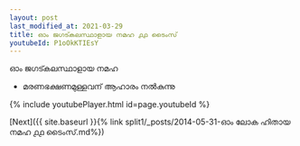 ```yaml
---
layout: post
last_modified_at: 2021-03-29
title: ഓം ജഗട്കലസ്ഥാളായ നമഹ ൧൧ ടൈംസ്
youtubeId: P1oOkKTIEsY
---
```

 
 
 ഓം ജഗട്കലസ്ഥാളായ നമഹ 
 
 -  മരണഭക്ഷണമുള്ളവന് ആഹാരം നൽകുന്നു 
 
  
 
  
 
 
 
 
 
 


{% include youtubePlayer.html id=page.youtubeId %}
 
[Next]({{ site.baseurl }}{% link  split1/_posts/2014-05-31-ഓം ലോക ഹിതായ നമഹ ൧൧ ടൈംസ്.md%})
 
